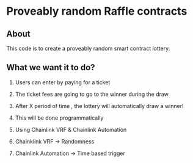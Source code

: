 # Proveably random Raffle contracts

## About

This code is to create a proveably random smart contract lottery.

## What we want it to do?

1. Users can enter by paying for a ticket
  1. The ticket fees are going to go to the winner during the draw

2. After X period of time , the lottery will automatically draw a winner!
 1. This will be done programmatically 

3. Using Chainlink VRF & Chainlink Automation 
 1. Chainklink VRF -> Randomness
 2. Chainlink Automation -> Time based trigger   